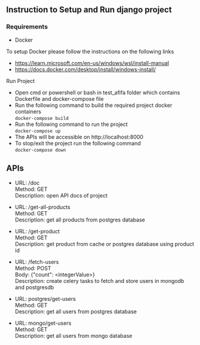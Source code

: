 ## Instruction to Setup and Run django project

### Requirements
- Docker

To setup Docker please follow the instructions on the following links

- https://learn.microsoft.com/en-us/windows/wsl/install-manual
- https://docs.docker.com/desktop/install/windows-install/

Run Project
- Open cmd or powershell or bash in test_afifa folder which contains Dockerfile and docker-compose file
- Run the following command to build the required project docker containers<br>
`docker-compose build`
- Run the following command to run the project<br>
`docker-compose up`
- The APIs will be accessible on http://localhost:8000
- To stop/exit the project run the following command<br>
`docker-compose down`

## APIs

- URL: /doc<br>
  Method: GET<br>
  Description: open API docs of project

- URL: /get-all-products<br>
  Method: GET<br>
  Description: get all products from postgres database

- URL: /get-product<br>
  Method: GET<br>
  Description: get product from cache or postgres database using product id

- URL: /fetch-users<br>
  Method: POST<br>
  Body: {"count": \<integerValue\>}<br>
  Description: create celery tasks to fetch and store users in mongodb and postgresdb

- URL: postgres/get-users<br>
  Method: GET<br>
  Description: get all users from postgres database

- URL: mongo/get-users<br>
  Method: GET<br>
  Description: get all users from mongo database

